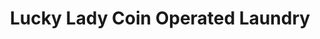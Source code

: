 ---
title: "Lucky Lady Coin Operated Laundry"
url: /springfield/lucky-lady-coin-operated-laundry/
shop: laundry
---